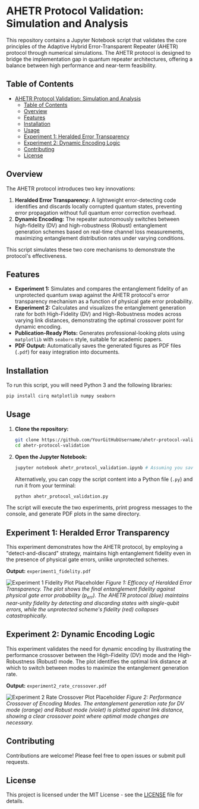 # AHETR Protocol Validation: Simulation and Analysis

This repository contains a Jupyter Notebook script that validates the core principles of the Adaptive Hybrid Error-Transparent Repeater (AHETR) protocol through numerical simulations. The AHETR protocol is designed to bridge the implementation gap in quantum repeater architectures, offering a balance between high performance and near-term feasibility.

## Table of Contents

- [AHETR Protocol Validation: Simulation and Analysis](#ahetr-protocol-validation-simulation-and-analysis)
  - [Table of Contents](#table-of-contents)
  - [Overview](#overview)
  - [Features](#features)
  - [Installation](#installation)
  - [Usage](#usage)
  - [Experiment 1: Heralded Error Transparency](#experiment-1-heralded-error-transparency)
  - [Experiment 2: Dynamic Encoding Logic](#experiment-2-dynamic-encoding-logic)
  - [Contributing](#contributing)
  - [License](#license)

## Overview

The AHETR protocol introduces two key innovations:
1.  **Heralded Error Transparency:** A lightweight error-detecting code identifies and discards locally corrupted quantum states, preventing error propagation without full quantum error correction overhead.
2.  **Dynamic Encoding:** The repeater autonomously switches between high-fidelity (DV) and high-robustness (Robust) entanglement generation schemes based on real-time channel loss measurements, maximizing entanglement distribution rates under varying conditions.

This script simulates these two core mechanisms to demonstrate the protocol's effectiveness.

## Features

*   **Experiment 1:** Simulates and compares the entanglement fidelity of an unprotected quantum swap against the AHETR protocol's error transparency mechanism as a function of physical gate error probability.
*   **Experiment 2:** Calculates and visualizes the entanglement generation rate for both High-Fidelity (DV) and High-Robustness modes across varying link distances, demonstrating the optimal crossover point for dynamic encoding.
*   **Publication-Ready Plots:** Generates professional-looking plots using `matplotlib` with `seaborn` style, suitable for academic papers.
*   **PDF Output:** Automatically saves the generated figures as PDF files (`.pdf`) for easy integration into documents.

## Installation

To run this script, you will need Python 3 and the following libraries:

```bash
pip install cirq matplotlib numpy seaborn
```

## Usage

1.  **Clone the repository:**
    ```bash
    git clone https://github.com/YourGitHubUsername/ahetr-protocol-validation.git
    cd ahetr-protocol-validation
    ```
2.  **Open the Jupyter Notebook:**
    ```bash
    jupyter notebook ahetr_protocol_validation.ipynb # Assuming you save the script as a .ipynb
    ```
    Alternatively, you can copy the script content into a Python file (`.py`) and run it from your terminal:
    ```bash
    python ahetr_protocol_validation.py
    ```

The script will execute the two experiments, print progress messages to the console, and generate PDF plots in the same directory.

## Experiment 1: Heralded Error Transparency

This experiment demonstrates how the AHETR protocol, by employing a "detect-and-discard" strategy, maintains high entanglement fidelity even in the presence of physical gate errors, unlike unprotected schemes.

**Output:** `experiment1_fidelity.pdf`

![Experiment 1 Fidelity Plot Placeholder](experiment1_fidelity.png)
*Figure 1: Efficacy of Heralded Error Transparency. The plot shows the final entanglement fidelity against physical gate error probability ($p_{err}$). The AHETR protocol (blue) maintains near-unity fidelity by detecting and discarding states with single-qubit errors, while the unprotected scheme's fidelity (red) collapses catastrophically.*

## Experiment 2: Dynamic Encoding Logic

This experiment validates the need for dynamic encoding by illustrating the performance crossover between the High-Fidelity (DV) mode and the High-Robustness (Robust) mode. The plot identifies the optimal link distance at which to switch between modes to maximize the entanglement generation rate.

**Output:** `experiment2_rate_crossover.pdf`

![Experiment 2 Rate Crossover Plot Placeholder](experiment2_rate_crossover.png)
*Figure 2: Performance Crossover of Encoding Modes. The entanglement generation rate for DV mode (orange) and Robust mode (violet) is plotted against link distance, showing a clear crossover point where optimal mode changes are necessary.*

## Contributing

Contributions are welcome! Please feel free to open issues or submit pull requests.

## License

This project is licensed under the MIT License - see the [LICENSE](LICENSE) file for details.
